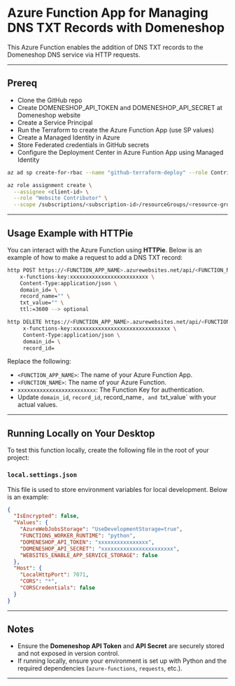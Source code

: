 # Azure Function App for Managing DNS TXT Records with Domeneshop

This Azure Function enables the addition of DNS TXT records to the Domeneshop DNS service via HTTP requests.

---

## **Prereq**

- Clone the GitHub repo
- Create DOMENESHOP_API_TOKEN and DOMENESHOP_API_SECRET at Domeneshop website
- Create a Service Principal
- Run the Terraform to create the Azure Function App (use SP values)
- Create a Managed Identity in Azure
- Store Federated credentials in GitHub secrets
- Configure the Deployment Center in Azure Funtion App using Managed Identity

```bash
az ad sp create-for-rbac --name "github-terraform-deploy" --role Contributor --scopes /subscriptions/<subscription-id> --json-auth
```

```bash
az role assignment create \
  --assignee <client-id> \
  --role "Website Contributor" \
  --scope /subscriptions/<subscription-id>/resourceGroups/<resource-group-name>
```

---

## **Usage Example with HTTPie**

You can interact with the Azure Function using **HTTPie**. Below is an example of how to make a request to add a DNS TXT record:

```bash
http POST https://<FUNCTION_APP_NAME>.azurewebsites.net/api/<FUNCTION_NAME> \
    x-functions-key:xxxxxxxxxxxxxxxxxxxxxxxxx \
    Content-Type:application/json \
    domain_id= \
    record_name="" \
    txt_value="" \
    ttl:=3600 --> optional
```

```bash
http DELETE https://<FUNCTION_APP_NAME>.azurewebsites.net/api/<FUNCTION_NAME> \
     x-functions-key:xxxxxxxxxxxxxxxxxxxxxxxxxxxxxxx \
     Content-Type:application/json \
     domain_id= \
     record_id=
```

Replace the following:

- `<FUNCTION_APP_NAME>`: The name of your Azure Function App.
- `<FUNCTION_NAME>`: The name of your Azure Function.
- `xxxxxxxxxxxxxxxxxxxxxxxxx`: The Function Key for authentication.
- Update `domain_id`, `record_id`, record_name`, and `txt_value` with your actual values.

---

## **Running Locally on Your Desktop**

To test this function locally, create the following file in the root of your project:

### `local.settings.json`

This file is used to store environment variables for local development. Below is an example:

```json
{
  "IsEncrypted": false,
  "Values": {
    "AzureWebJobsStorage": "UseDevelopmentStorage=true",
    "FUNCTIONS_WORKER_RUNTIME": "python",
    "DOMENESHOP_API_TOKEN": "xxxxxxxxxxxxxxxx",
    "DOMENESHOP_API_SECRET": "xxxxxxxxxxxxxxxxxxxxxxx",
    "WEBSITES_ENABLE_APP_SERVICE_STORAGE": false
  },
  "Host": {
    "LocalHttpPort": 7071,
    "CORS": "*",
    "CORSCredentials": false
  }
}
```
---

## **Notes**

- Ensure the **Domeneshop API Token** and **API Secret** are securely stored and not exposed in version control.
- If running locally, ensure your environment is set up with Python and the required dependencies (`azure-functions`, `requests`, etc.).

---
